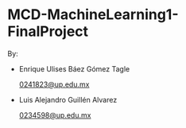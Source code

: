 # MCD-MachineLearning1-FinalProject

By:


* Enrique Ulises Báez Gómez Tagle 

  0241823@up.edu.mx
* Luis Alejandro Guillén Alvarez

  0234598@up.edu.mx
